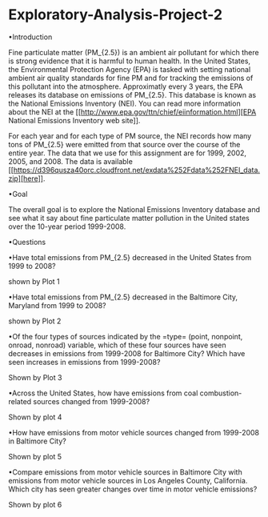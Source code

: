 # Exploratory-Analysis-Project-2

•Introduction

Fine particulate matter (PM_{2.5}) is an ambient air pollutant for which there is strong evidence that it is harmful to human health. In the United States, the Environmental Protection Agency (EPA) is tasked with setting national ambient air quality standards for fine PM and for tracking the emissions of this pollutant into the atmosphere. Approximatly every 3 years, the EPA releases its database on emissions of PM_{2.5}. This database is known as the National Emissions Inventory (NEI). You can read more information about the NEI at the [[http://www.epa.gov/ttn/chief/eiinformation.html][EPA National Emissions Inventory web site]].

For each year and for each type of PM source, the NEI records how many tons of PM_{2.5} were emitted from that source over the course of the entire year. The data that we use for this assignment are for 1999, 2002, 2005, and 2008. The data is available [[https://d396qusza40orc.cloudfront.net/exdata%252Fdata%252FNEI_data.zip][here]].

•Goal 

The overall goal is to explore the National Emissions Inventory database and see what it say about fine particulate matter pollution in the United states over the 10-year period 1999-2008.


•Questions


•Have total emissions from PM_{2.5} decreased in the United States from 1999 to 2008?

shown by Plot 1


•Have total emissions from PM_{2.5} decreased in the Baltimore City, Maryland from 1999 to 2008?

shown by Plot 2


•Of the four types of sources indicated by the =type= (point, nonpoint, onroad, nonroad) variable, which of these four sources have seen decreases in emissions from 1999-2008 for Baltimore City? Which have seen increases in emissions from 1999-2008? 

Shown by Plot 3


•Across the United States, how have emissions from coal combustion-related sources changed from 1999-2008?

Shown by plot 4


•How have emissions from motor vehicle sources changed from 1999-2008 in Baltimore City?

Shown by plot 5


•Compare emissions from motor vehicle sources in Baltimore City with emissions from motor vehicle sources in Los Angeles County, California. Which city has seen greater changes over time in motor vehicle emissions?

Shown by plot 6



